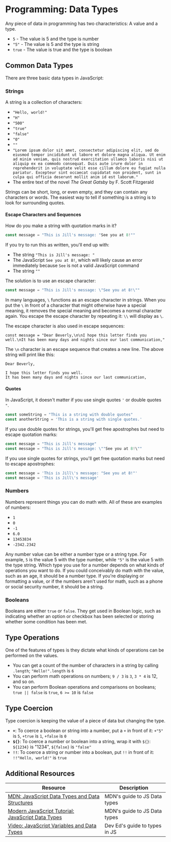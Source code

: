 # Programming: Data Types

Any piece of data in programming has two characteristics: A value and a type.

* `5` - The value is 5 and the type is number
* `"5"` - The value is 5 and the type is string
* `true` - The value is true and the type is boolean

## Common Data Types

There are three basic data types in JavaScript:

### Strings

A string is a collection of characters:

* `"Hello, world!"`
* `"H"`
* `"500"`
* `"true"`
* `"false"`
* `"0"`
* `""`
* `"Lorem ipsum dolor sit amet, consectetur adipiscing elit, sed do eiusmod tempor incididunt ut labore et dolore magna aliqua. Ut enim ad minim veniam, quis nostrud exercitation ullamco laboris nisi ut aliquip ex ea commodo consequat. Duis aute irure dolor in reprehenderit in voluptate velit esse cillum dolore eu fugiat nulla pariatur. Excepteur sint occaecat cupidatat non proident, sunt in culpa qui officia deserunt mollit anim id est laborum."`
* The entire text of the novel _The Great Gatsby_ by F. Scott Fitzgerald

Strings can be short, long, or even empty, and they can contain any characters or words. The easiest way to tell if something is a string is to look for surrounding quotes.

#### Escape Characters and Sequences

How do you make a string with quotation marks in it?

```js
const message = "This is Jill's message: "See you at 8!""
```

If you try to run this as written, you'll end up with:

* The string `"This is Jill's message: "`
* The JavaScript `See you at 8!`, which will likely cause an error immediately because `See` is not a valid JavaScript command
* The string `""`

The solution is to use an escape character:

```js
const message = "This is Jill's message: \"See you at 8!\""
```

In many languages, `\` functions as an escape character in strings. When you put the `\` in front of a character that might otherwise have a special meaning, it removes the special meaning and becomes a normal character again. You escape the escape character by repeating it: `\\` will display as `\`.

The escape character is also used in escape sequences:

```
const message = "Dear Beverly,\n\nI hope this letter finds you well.\nIt has been many days and nights since our last communication,"
```

The `\n` character is an escape sequence that creates a new line. The above string will print like this:

```
Dear Beverly,

I hope this letter finds you well.
It has been many days and nights since our last communication,
```

#### Quotes

In JavaScript, it doesn't matter if you use single quotes `'` or double quotes `"`.

```js
const someString = "This is a string with double quotes"
const anotherString = 'This is a string with single quotes.'
```

If you use double quotes for strings, you'll get free apostrophes but need to escape quotation marks:

```js
const message = "This is Jill's message"
const message = "This is Jill's message: \""See you at 8!\""
```

If you use single quotes for strings, you'll get free quotation marks but need to escape apostrophes:

```js
const message = 'This is Jill\'s message: "See you at 8!"'
const message = 'This is Jill\'s message'
```

### Numbers

Numbers represent things you can do math with. All of these are examples of numbers:

* `1`
* `0`
* `-1`
* `6.0`
* `13453834`
* `-2342.2342`

Any number value can be either a number type or a string type. For example, `5` is the value 5 with the type number, while `"5"` is the value 5 with the type string. Which type you use for a number depends on what kinds of operations you want to do. If you could conceivably do math with the value, such as an age, it should be a number type. If you're displaying or formatting a value, or if the numbers aren't used for math, such as a phone or social security number, it should be a string.

### Booleans

Booleans are either `true` or `false`. They get used in Boolean logic, such as indicating whether an option or checkbox has been selected or storing whether some condition has been met.

## Type Operations

One of the features of types is they dictate what kinds of operations can be performed on the values.

* You can get a count of the number of characters in a string by calling `.length`; `"Hello!".length` is `6`
* You can perform math operations on numbers; `9 / 3` is `3`, `3 * 4` is 12, and so on.
* You can perform Boolean operations and comparisons on booleans; `true || false` is `true`, `6 >= 10` is `false`

## Type Coercion

Type coercion is keeping the value of a piece of data but changing the type.

* **`+`**: To coerce a boolean or string into a number, put a `+` in front of it: `+"5"` is `5`, `+true` is `1`, `+false` is `0`
* **``${}``**: To coerce a number or boolean into a string, wrap it with ``${}``: ``${1234}`` is "1234", ``${false}`` is `"false"`
* **`!!`**: To coerce a string or number into a boolean, put `!!` in front of it: `!!"Hello, world!"` is `true`

## Additional Resources

| Resource | Description |
| --- | --- |
| [MDN: JavaScript Data Types and Data Structures](https://developer.mozilla.org/en-US/docs/Web/JavaScript/Data_structures) | MDN's guide to JS Data types |
| [Modern JavaScript Tutorial: JavaScript Data Types](https://developer.mozilla.org/en-US/docs/Web/JavaScript/Data_structures) | MDN's guide to JS Data types |
| [Video: JavaScript Variables and Data Types](https://www.youtube.com/watch?v=edlFjlzxkSI) | Dev Ed's guide to types in JS |
